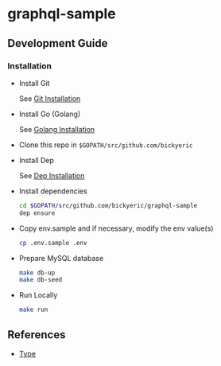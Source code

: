 # graphql-sample

## Development Guide

### Installation

- Install Git

  See [Git Installation](https://git-scm.com/book/en/v2/Getting-Started-Installing-Git)

- Install Go (Golang)

  See [Golang Installation](https://golang.org/doc/install)

- Clone this repo in `$GOPATH/src/github.com/bickyeric`

- Install Dep

  See [Dep Installation](https://golang.github.io/dep/docs/installation.html)

- Install dependencies

  ```sh
  cd $GOPATH/src/github.com/bickyeric/graphql-sample
  dep ensure
  ```

- Copy env.sample and if necessary, modify the env value(s)

  ```sh
  cp .env.sample .env
  ```

- Prepare MySQL database

  ```sh
  make db-up
  make db-seed
  ```

- Run Locally

  ```sh
  make run
  ```

## References

- [Type](https://github.com/bickyeric/graphql-sample/blob/master/TYPE.md)